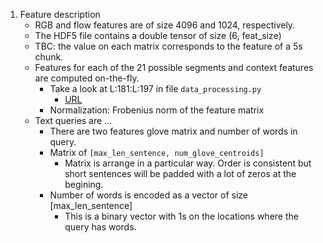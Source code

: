 1. Feature description
    - RGB and flow features are of size 4096 and 1024, respectively.
    - The HDF5 file contains a double tensor of size (6, feat_size)
    - TBC: the value on each matrix corresponds to the feature of a 5s chunk.
    - Features for each of the 21 possible segments and context features are computed on-the-fly.
        - Take a look at L:181:L:197 in file `data_processing.py`
            - [URL]()
        - Normalization: Frobenius norm of the feature matrix
    - Text queries are ...
        - There are two features glove matrix and number of words in query.
        - Matrix of `[max_len_sentence, num_glove_centroids]`
            - Matrix is arrange in a particular way. Order is consistent but short sentences will be padded with a lot of zeros at the begining.
        - Number of words is encoded as a vector of size [max_len_sentence]
            - This is a binary vector with 1s on the locations where the query has words.